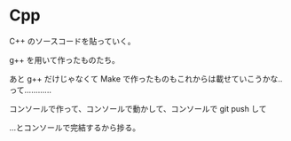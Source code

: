 # Cpp

C++ のソースコードを貼っていく。

g++ を用いて作ったものたち。


あと g++ だけじゃなくて Make で作ったものもこれからは載せていこうかな..って............







コンソールで作って、コンソールで動かして、コンソールで git push して

...とコンソールで完結するから捗る。
